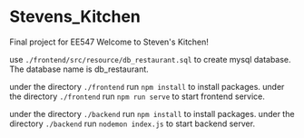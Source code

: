 # Stevens_Kitchen
Final project for EE547
Welcome to Steven's Kitchen!

use `./frontend/src/resource/db_restaurant.sql` to create mysql database. The database name is db_restaurant.

under the directory `./frontend` run `npm install` to install packages.
under the directory `./frontend` run `npm run serve` to start frontend service.

under the directory `./backend` run `npm install` to install packages.
under the directory `./backend` run `nodemon index.js` to start backend server.
